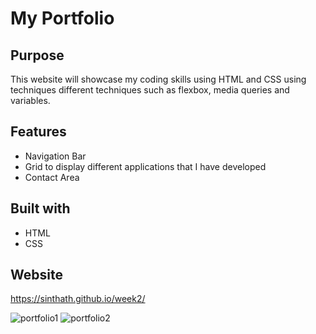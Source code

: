# My Portfolio

## Purpose
This website will showcase my coding skills using HTML and CSS using techniques different techniques such as flexbox, media queries and variables.

## Features
* Navigation Bar
* Grid to display different applications that I have developed
* Contact Area

## Built with 
* HTML
* CSS

## Website
https://sinthath.github.io/week2/




![portfolio1](https://user-images.githubusercontent.com/92878321/148019831-d246e932-22ad-49db-8e0e-6d2ec646208f.jpg)
![portfolio2](https://user-images.githubusercontent.com/92878321/148019842-4359a34b-0d0a-4f4c-8fea-32b41acae903.jpg)
